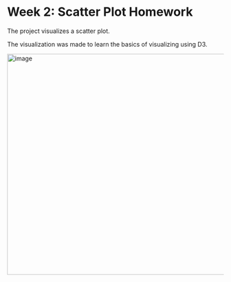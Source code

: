 
Week 2: Scatter Plot Homework
===============

The project visualizes a scatter plot. 

The visualization was made to learn the basics of visualizing using D3.

<img width="515" alt="image" src="https://user-images.githubusercontent.com/102167360/189457242-a424dd04-d818-42dd-8dd6-566be8600dd2.png">
